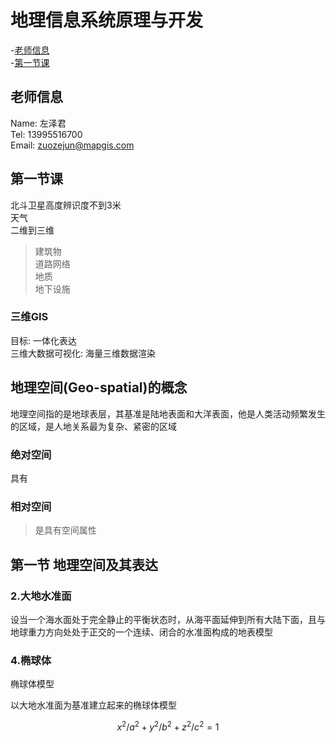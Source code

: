 # 地理信息系统原理与开发

-[老师信息](#老师信息)  
-[第一节课](#第一节课)

## 老师信息

Name:   左泽君  
Tel:    13995516700  
Email:  zuozejun@mapgis.com  

## 第一节课

北斗卫星高度辨识度不到3米  
天气  
二维到三维  
>建筑物  
>道路网络  
>地质  
>地下设施

### 三维GIS

目标: 一体化表达  
三维大数据可视化: 海量三维数据渲染  

## 地理空间(Geo-spatial)的概念

地理空间指的是地球表层，其基准是陆地表面和大洋表面，他是人类活动频繁发生的区域，是人地关系最为复杂、紧密的区域

### 绝对空间  

具有

### 相对空间

>是具有空间属性

## 第一节 地理空间及其表达

### 2.大地水准面

设当一个海水面处于完全静止的平衡状态时，从海平面延伸到所有大陆下面，且与地球重力方向处处于正交的一个连续、闭合的水准面构成的地表模型

### 4.椭球体

椭球体模型

以大地水准面为基准建立起来的椭球体模型

$$x^2/a^2 + y^2/b^2 + z^2/c^2 = 1$$